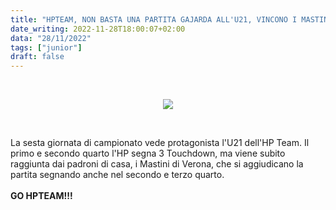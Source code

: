 ```yaml
---
title: "HPTEAM, NON BASTA UNA PARTITA GAJARDA ALL'U21, VINCONO I MASTINI"
date_writing: 2022-11-28T18:00:07+02:00
data: "28/11/2022"
tags: ["junior"]
draft: false
---
```

⁣<center>
<img class="articolo" src="../img/2022/risultati_6_week_coppaitalia.jpg">
</center>
<br />
  
La sesta giornata di campionato vede protagonista l'U21 dell'HP Team. Il primo e secondo quarto l'HP segna 3 Touchdown, ma viene subito raggiunta dai padroni di casa, i Mastini di Verona, che si aggiudicano la partita segnando anche nel secondo e terzo quarto.  
⁣⁣  
**GO HPTEAM!!!**
